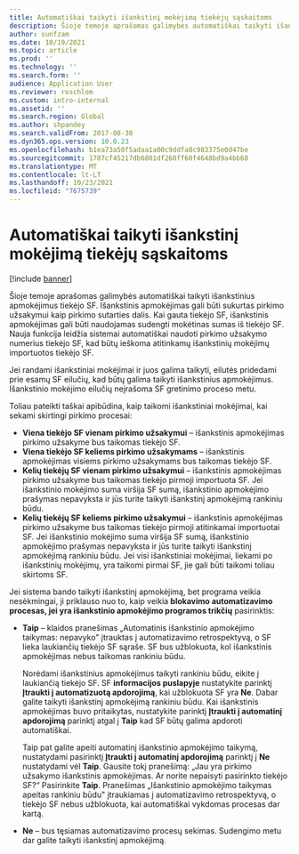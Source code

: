 ```yaml
---
title: Automatiškai taikyti išankstinį mokėjimą tiekėjų sąskaitoms
description: Šioje temoje aprašomas galimybės automatiškai taikyti išankstinius apmokėjimus tiekėjo SF.
author: sunfzam
ms.date: 10/19/2021
ms.topic: article
ms.prod: ''
ms.technology: ''
ms.search.form: ''
audience: Application User
ms.reviewer: roschlom
ms.custom: intro-internal
ms.assetid: ''
ms.search.region: Global
ms.author: shpandey
ms.search.validFrom: 2017-08-30
ms.dyn365.ops.version: 10.0.23
ms.openlocfilehash: b1ea73a50f5adaa1a00c9ddfa8c983375e0d47be
ms.sourcegitcommit: 1707cf45217db6801df260ff60f4648bd9a4bb68
ms.translationtype: MT
ms.contentlocale: lt-LT
ms.lasthandoff: 10/23/2021
ms.locfileid: "7675739"
---
```

# <a name="automatically-apply-to-vendor-invoices"></a>Automatiškai taikyti išankstinį mokėjimą tiekėjų sąskaitoms

[!include [banner](../includes/banner.md)]

Šioje temoje aprašomas galimybės automatiškai taikyti išankstinius apmokėjimus tiekėjo SF. Išankstinis apmokėjimas gali būti sukurtas pirkimo užsakymui kaip pirkimo sutarties dalis. Kai gauta tiekėjo SF, išankstinis apmokėjimas gali būti naudojamas sudengti mokėtinas sumas iš tiekėjo SF. Nauja funkcija leidžia sistemai automatiškai naudoti pirkimo užsakymo numerius tiekėjo SF, kad būtų ieškoma atitinkamų išankstinių mokėjimų importuotos tiekėjo SF.

Jei randami išankstiniai mokėjimai ir juos galima taikyti, eilutės pridedami prie esamų SF eilučių, kad būtų galima taikyti išankstinius apmokėjimus. Išankstinio mokėjimo eilučių neįrašoma SF gretinimo proceso metu.

Toliau pateikti taškai apibūdina, kaip taikomi išankstiniai mokėjimai, kai sekami skirtingi pirkimo procesai:

- **Viena tiekėjo SF vienam pirkimo užsakymui** – išankstinis apmokėjimas pirkimo užsakyme bus taikomas tiekėjo SF.
- **Viena tiekėjo SF keliems pirkimo užsakymams** – išankstinis apmokėjimas visiems pirkimo užsakymams bus taikomas tiekėjo SF.
- **Kelių tiekėjų SF vienam pirkimo užsakymui** – išankstinis apmokėjimas pirkimo užsakyme bus taikomas tiekėjo pirmoji importuota SF. Jei išankstinio mokėjimo suma viršija SF sumą, išankstinio apmokėjimo prašymas nepavyksta ir jūs turite taikyti išankstinį apmokėjimą rankiniu būdu.
- **Kelių tiekėjų SF keliems pirkimo užsakymui** – išankstinis apmokėjimas pirkimo užsakyme bus taikomas tiekėjo pirmoji atitinkamai importuotai SF. Jei išankstinio mokėjimo suma viršija SF sumą, išankstinio apmokėjimo prašymas nepavyksta ir jūs turite taikyti išankstinį apmokėjimą rankiniu būdu. Jei visi išankstiniai mokėjimai, liekami po išankstinių mokėjimų, yra taikomi pirmai SF, jie gali būti taikomi toliau skirtoms SF.

Jei sistema bando taikyti išankstinį apmokėjimą, bet programa veikia nesėkmingai, ji priklauso nuo to, kaip veikia **blokavimo automatizavimo procesas, jei yra išankstinio apmokėjimo programos trikčių** pasirinktis:

- **Taip** – klaidos pranešimas „Automatinis išankstinio apmokėjimo taikymas: nepavyko" įtrauktas į automatizavimo retrospektyvą, o SF lieka laukiančių tiekėjo SF sąraše. SF bus užblokuota, kol išankstinis apmokėjimas nebus taikomas rankiniu būdu.

    Norėdami išankstinius apmokėjimus taikyti rankiniu būdu, eikite į laukiančią tiekėjo SF. SF **informacijos puslapyje** nustatykite parinktį **Įtraukti į automatizuotą apdorojimą**, kai užblokuota SF yra **Ne**. Dabar galite taikyti išankstinį apmokėjimą rankiniu būdu. Kai išankstinis apmokėjimas buvo pritaikytas, nustatykite parinktį **Įtraukti į automatinį apdorojimą** parinktį atgal į **Taip** kad SF būtų galima apdoroti automatiškai.

    Taip pat galite apeiti automatinį išankstinio apmokėjimo taikymą, nustatydami pasirinktį **Įtraukti į automatinį apdorojimą** parinktį į **Ne** nustatydami vėl **Taip**. Gausite tokį pranešimą: „Jau yra pirkimo užsakymo išankstinis apmokėjimas. Ar norite nepaisyti pasirinkto tiekėjo SF?“ Pasirinkite **Taip**. Pranešimas „Išankstinio apmokėjimo taikymas apeitas rankiniu būdu" įtraukiamas į automatizavimo retrospektyvą, o tiekėjo SF nebus užblokuota, kai automatiškai vykdomas procesas dar kartą.

- **Ne** – bus tęsiamas automatizavimo procesų sekimas. Sudengimo metu dar galite taikyti išankstinį apmokėjimą.
